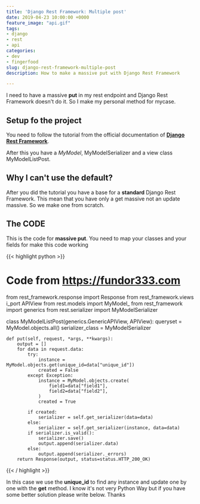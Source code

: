 ```yaml
---
title: 'Django Rest Framework: Multiple post'
date: 2019-04-23 10:00:00 +0000
feature_image: "api.gif"
tags:
- django
- rest
- api
categories:
- dev
- fingerfood
slug: django-rest-framework-multiple-post
description: How to make a massive put with Django Rest Framework

---
```

I need to have a massive **put** in my rest endpoint and Django Rest Framework doesn't do it. So I make my personal method for mycase.

## Setup fo the project

You need to follow the tutorial from the official documentation of [**Django Rest Framework**](https://www.django-rest-framework.org).

After this you have a _MyModel_, MyModelSerializer and a view class MyModelListPost.

## Why I can't use the default?

After you did the tutorial you have a base for a __standard__ Django Rest Framework. This mean that you have only a get massive not an update massive. So we make one from scratch.

## The __CODE__

This is the code for __massive put__. You need to map your classes and your fields for make this code working

{{< highlight python >}} 
# Code from https://fundor333.com

from rest_framework.response import Response 
from rest_framework.views i_port APIView 
from rest.models import MyModel_ 
from rest_framework import generics
from rest.serializer import MyModelSerializer

class MyModelListPost(generics.GenericAPIView, APIView): 
    queryset = MyModel.objects.all() 
    serializer_class = MyModelSerializer

    def put(self, request, *args, **kwargs):
        output = []
        for data in request.data:
            try:
                instance = MyModel.objects.get(unique_id=data["unique_id"])
                created = False
            except Exception:
                instance = MyModel.objects.create(
                    field1=data["field1"],
                    field2=data["field2"],
                )
                created = True
    
            if created:
                serializer = self.get_serializer(data=data)
            else:
                serializer = self.get_serializer(instance, data=data)
            if serializer.is_valid():
                serializer.save()
                output.append(serializer.data)
            else:
                output.append(serializer._errors)
        return Response(output, status=status.HTTP_200_OK)

{{< / highlight >}}

In this case we use the __unique_id__ to find any instance and update one by one with the __get__ method. 
I know it's not very Python Way but if you have some better solution please write below. Thanks
